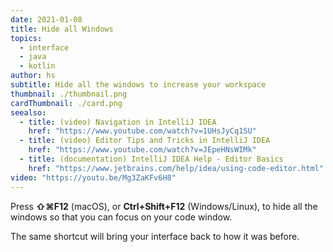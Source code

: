 ```yaml
---
date: 2021-01-08
title: Hide all Windows
topics:
  - interface
  - java
  - kotlin
author: hs
subtitle: Hide all the windows to increase your workspace
thumbnail: ./thumbnail.png
cardThumbnail: ./card.png
seealso:
  - title: (video) Navigation in IntelliJ IDEA
    href: "https://www.youtube.com/watch?v=1UHsJyCq1SU"
  - title: (video) Editor Tips and Tricks in IntelliJ IDEA
    href: "https://www.youtube.com/watch?v=JEpeHNsWIMk"
  - title: (documentation) IntelliJ IDEA Help - Editor Basics
    href: "https://www.jetbrains.com/help/idea/using-code-editor.html"
video: "https://youtu.be/Mg3ZaKFv6H8"
---
```


Press **⇧⌘F12** (macOS), or **Ctrl+Shift+F12** (Windows/Linux), to hide all the windows so that you can focus on your code window.

The same shortcut will bring your interface back to how it was before.
